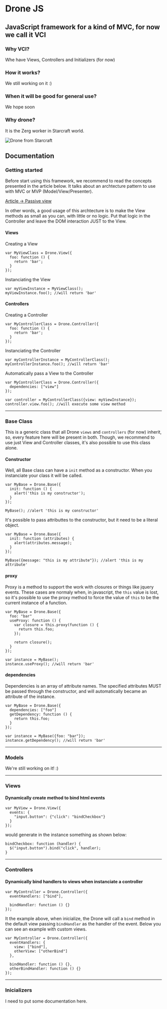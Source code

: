 Drone JS
========

JavaScript framework for a kind of MVC, for now we call it VCI
--------------------------------------------------------------

### Why VCI?

Whe have Views, Controllers and Initializers (for now)

### How it works?

We still working on it :)

### When it will be good for general use?

We hope soon

### Why drone?

It is the Zerg worker in Starcraft world.

![Drone from Starcraft](http://images.wikia.com/starcraft/images/b/b4/Drone_SC2_Rend1.jpg)

Documentation
-------------
### Getting started
Before start using this framework, we recommend to read the concepts presented in the article below. It talks about an archtecture pattern to use with MVC or MVP (Model/View/Presenter).

[Article -> Passive view](http://martinfowler.com/eaaDev/PassiveScreen.html)

In other words, a good usage of this archtecture is to make the View methods as small as you can, with little or no logic. Put that logic in the Controller and leave the DOM interaction JUST to the View.

#### Views
Creating a View

    var MyViewClass = Drone.View({
      foo: function () {
        return 'bar';
      }
    });

Instanciating the View

    var myViewInstance = MyViewClass();
    myViewInstance.foo(); //will return 'bar'

#### Controllers
Creating a Controller

    var MyControllerClass = Drone.Controller({
      foo: function () {
        return 'bar';
      }
    });

Instanciating the Controller

    var myControllerInstance = MyControllerClass();
    myControllerInstance.foo(); //will return 'bar'

Automatically pass a View to the Controller

    var MyControllerClass = Drone.Controller({
      dependencies: ["view"]
    });

    var controller = MyControllerClass({view: myViewInstance});
    controller.view.foo(); //will execute some view method

* * *

### Base Class
This is a generic class that all Drone `views` and `controllers` (for now) inherit, so, every feature here will be present in both. Though, we recommend to use just View and Controller classes, it's also possible to use this class alone.

#### Constructor
Well, all Base class can have a `init` method as a constructor. When you instanciate your class it will be called.

    var MyBase = Drone.Base({
      init: function () {
        alert('this is my constructor');
      }
    });

    MyBase(); //alert 'this is my constructor'

It's possible to pass attributtes to the constructor, but it need to be a literal object.

    var MyBase = Drone.Base({
      init: function (attributes) {
        alert(attributes.message);
      }
    });

    MyBase({message: "this is my attribute"}); //alert 'this is my attribute'

#### proxy
Proxy is a method to support the work with closures or things like jquery events. These cases are normaly when, in javascript, the `this` value is lost, so it's possible to use the proxy method to force the value of `this` to be the current instance of a function.

    var MyBase = Drone.Base({
      foo: "bar"
      useProxy: function () {
        var closure = this.proxy(function () {
          return this.foo;
        });
        
        return closure();
      }
    });

    var instance = MyBase();
    instance.useProxy(); //will return 'bar'

#### dependencies
Dependencies is an array of attribute names. The specified attributes MUST be passed through the constructor, and will automatically became an attribute of the instance.

    var MyBase = Drone.Base({
      dependencies: ["foo"]
      getDependency: function () {
        return this.foo;
      }
    });

    var instance = MyBase({foo: "bar"});
    instance.getDependency(); //will return 'bar'

* * *

### Models
We're still working on it! :)

* * *

### Views

#### Dynamically create method to bind html events

    var MyView = Drone.View({
      events: {
        "input.button": {"click": "bindCheckbox"}
      }
    });

would generate in the instance something as shown below:

    bindCheckbox: function (handler) {
      $("input.button").bind("click", handler);
    }

* * *

### Controllers

#### Dynamically bind handlers to views when instanciate a controller

    var MyController = Drone.Controller({
      eventHandlers: ["bind"],

      bindHandler: function () {}
    });

It the example above, when inicialize, the Drone will call a `bind` method in the default view passing `bindHandler` as the handler of the event. Below you can see an example with custom views.

    var MyController = Drone.Controller({
      eventHandlers: {
        view: ["bind"],
        otherView: ["otherBind"]
      },

      bindHandler: function () {},
      otherBindHandler: function () {}
    });

* * *

### Inicializers

I need to put some documentation here.
